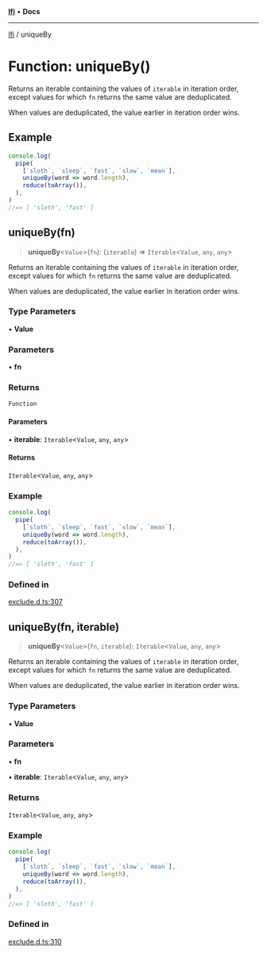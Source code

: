 [**lfi**](../readme.md) • **Docs**

---

[lfi](../globals.md) / uniqueBy

# Function: uniqueBy()

Returns an iterable containing the values of `iterable` in iteration order,
except values for which `fn` returns the same value are deduplicated.

When values are deduplicated, the value earlier in iteration order wins.

## Example

```js
console.log(
  pipe(
    [`sloth`, `sleep`, `fast`, `slow`, `mean`],
    uniqueBy(word => word.length),
    reduce(toArray()),
  ),
)
//=> [ 'sloth', 'fast' ]
```

## uniqueBy(fn)

> **uniqueBy**\<`Value`\>(`fn`): (`iterable`) => `Iterable`\<`Value`, `any`,
> `any`\>

Returns an iterable containing the values of `iterable` in iteration order,
except values for which `fn` returns the same value are deduplicated.

When values are deduplicated, the value earlier in iteration order wins.

### Type Parameters

• **Value**

### Parameters

• **fn**

### Returns

`Function`

#### Parameters

• **iterable**: `Iterable`\<`Value`, `any`, `any`\>

#### Returns

`Iterable`\<`Value`, `any`, `any`\>

### Example

```js
console.log(
  pipe(
    [`sloth`, `sleep`, `fast`, `slow`, `mean`],
    uniqueBy(word => word.length),
    reduce(toArray()),
  ),
)
//=> [ 'sloth', 'fast' ]
```

### Defined in

[exclude.d.ts:307](https://github.com/TomerAberbach/lfi/blob/c9ef1bf4d1040d7f49c52b70b358c019e55f524d/src/operations/exclude.d.ts#L307)

## uniqueBy(fn, iterable)

> **uniqueBy**\<`Value`\>(`fn`, `iterable`): `Iterable`\<`Value`, `any`, `any`\>

Returns an iterable containing the values of `iterable` in iteration order,
except values for which `fn` returns the same value are deduplicated.

When values are deduplicated, the value earlier in iteration order wins.

### Type Parameters

• **Value**

### Parameters

• **fn**

• **iterable**: `Iterable`\<`Value`, `any`, `any`\>

### Returns

`Iterable`\<`Value`, `any`, `any`\>

### Example

```js
console.log(
  pipe(
    [`sloth`, `sleep`, `fast`, `slow`, `mean`],
    uniqueBy(word => word.length),
    reduce(toArray()),
  ),
)
//=> [ 'sloth', 'fast' ]
```

### Defined in

[exclude.d.ts:310](https://github.com/TomerAberbach/lfi/blob/c9ef1bf4d1040d7f49c52b70b358c019e55f524d/src/operations/exclude.d.ts#L310)
